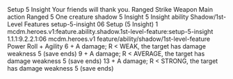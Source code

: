 <ability>
  <name>Setup</name>
  <cost>5 Insight</cost>
  <flavor>Your friends will thank you.</flavor>
  <keywords>
    <keyword>Ranged</keyword>
    <keyword>Strike</keyword>
    <keyword>Weapon</keyword>
  </keywords>
  <type>Main action</type>
  <distance>Ranged 5</distance>
  <target>One creature</target>
  <metadata>
    <class>shadow</class>
    <cost>5 Insight</cost>
    <cost_amount>5</cost_amount>
    <cost_resource>Insight</cost_resource>
    <feature_type>ability</feature_type>
    <file_dpath>Shadow/1st-Level Features</file_dpath>
    <item_id>setup-5-insight</item_id>
    <item_index>06</item_index>
    <item_name>Setup (5 Insight)</item_name>
    <level>1</level>
    <scc>mcdm.heroes.v1:feature.ability.shadow.1st-level-feature:setup-5-insight</scc>
    <scdc>1.1.1:9.2.2.1:06</scdc>
    <source>mcdm.heroes.v1</source>
    <type>feature/ability/shadow/1st-level-feature</type>
  </metadata>
  <effects>
    <effect type="roll">
      <roll>Power Roll + Agility</roll>
      <t1>6 + A damage; R &lt; WEAK, the target has damage weakness 5 (save ends)</t1>
      <t2>9 + A damage; R &lt; AVERAGE, the target has damage weakness 5 (save ends)</t2>
      <t3>13 + A damage; R &lt; STRONG, the target has damage weakness 5 (save ends)</t3>
    </effect>
  </effects>
</ability>
